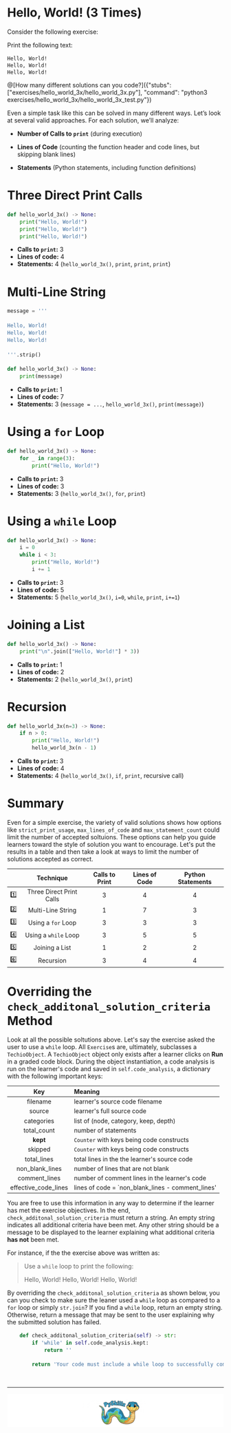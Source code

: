 # Hello, World! (3 Times)

Consider the following exercise: 

Print the following text:

```text
Hello, World!
Hello, World!
Hello, World!
```

@[How many different solutions can you code?]({"stubs": ["exercises/hello_world_3x/hello_world_3x.py"], "command": "python3 exercises/hello_world_3x/hello_world_3x_test.py"})

Even a simple task like this can be solved in many different ways. Let’s look at several valid approaches. For each solution, we’ll analyze: 

* **Number of Calls to `print`** (during execution)

* **Lines of Code** (counting the function header and code lines, but skipping blank lines)

* **Statements** (Python statements, including function definitions)

# Three Direct Print Calls

```python
def hello_world_3x() -> None:
    print("Hello, World!")
    print("Hello, World!")
    print("Hello, World!")
```

* **Calls to `print`:** 3
* **Lines of code:** 4
* **Statements:** 4 (`hello_world_3x()`, `print`, `print`, `print`)

# Multi-Line String

```python
message = '''

Hello, World!
Hello, World!
Hello, World!

'''.strip()

def hello_world_3x() -> None:
    print(message)
```

* **Calls to `print`:** 1
* **Lines of code:** 7
* **Statements:** 3 (`message = ...`, `hello_world_3x()`, `print(message)`)

# Using a `for` Loop

```python
def hello_world_3x() -> None:
    for _ in range(3):
        print("Hello, World!")
```

* **Calls to `print`:** 3
* **Lines of code:** 3
* **Statements:** 3 (`hello_world_3x()`, `for`, `print`)

# Using a `while` Loop

```python
def hello_world_3x() -> None:
    i = 0
    while i < 3:
        print("Hello, World!")
        i += 1
```

* **Calls to `print`:** 3
* **Lines of code:** 5
* **Statements:** 5 (`hello_world_3x()`, `i=0`, `while`, `print`, `i+=1`)

# Joining a List

```python
def hello_world_3x() -> None:
    print("\n".join(["Hello, World!"] * 3))
```

* **Calls to `print`:** 1
* **Lines of code:** 2
* **Statements:** 2 (`hello_world_3x()`, `print`)

# Recursion

```python
def hello_world_3x(n=3) -> None:
    if n > 0:
        print("Hello, World!")
        hello_world_3x(n - 1)
```

* **Calls to `print`:** 3
* **Lines of code:** 4
* **Statements:** 4 (`hello_world_3x()`, `if`, `print`, recursive call)

# Summary

Even for a simple exercise, the variety of valid solutions shows how options like `strict_print_usage`, `max_lines_of_code` and `max_statement_count` could limit the number of accepted soltuions. These options can help you guide learners toward the style of solution you want to encourage. Let's put the results in a table and then take a look at ways to limit the number of solutions accepted as correct.

| | Technique | Calls to Print | Lines of Code | Python Statements |
|:--:|:-----------------:|:---:|:---:|:---:|
| 1️⃣ | Three Direct Print Calls | 3 | 4 | 4 |
| 2️⃣ | Multi-Line String | 1 | 7 | 3 |
| 3️⃣ | Using a `for` Loop | 3 | 3 | 3 |
| 4️⃣ | Using a `while` Loop | 3 | 5 | 5 |
| 5️⃣ | Joining a List | 1 | 2 | 2 |
| 6️⃣ | Recursion | 3 | 4 | 4 |






# Overriding the `check_additonal_solution_criteria` Method

Look at all the possible soltutions above. Let's say the exercise asked the user to use a `while` loop. All `Exercise`s are, ultimately, subclasses a `TechioObject`. A `TechioObject` object only exists after a learner clicks on **Run** in a graded code block. During the object instantiation, a code analysis is run on the learner's code and saved in `self.code_analysis`, a dictionary with the following important keys:

| Key | Meaning |
|:---:|:--------|
| filename | learner's source code filename |
| source | learner's full source code |
| categories | list of (node, category, keep, depth) |
| total_count | number of statements |
| **kept** | `Counter` with keys being code constructs |
| skipped | `Counter` with keys being code constructs |
| total_lines | total lines in the the learner's source code |
| non_blank_lines | number of lines that are not blank |
| comment_lines | number of comment lines in the learner's code |
| effective_code_lines | lines of code = `non_blank_lines - comment_lines' |

You are free to use this information in any way to determine if the learner has met the exercise objectives. In the end, `check_additonal_solution_criteria` must return a string. An empty string indicates all additional criteria have been met. Any other string should be a message to be displayed to the learner explaining what additional criteria **has not** been met.

For instance, if the the exercise above was written as:

>Use a `while` loop to print the following:
>
>Hello, World!
>Hello, World!
>Hello, World!

By overriding the `check_additonal_solution_criteria` as shown below, you can you check to make sure the leaner used a `while` loop as compared to a `for` loop or simply `str.join`? If you find a `while` loop, return an empty string. Otherwise, return a message that may be sent to the user explaining why the submitted solution has failed.

```python
    def check_additonal_solution_criteria(self) -> str:
        if 'while' in self.code_analysis.kept:
            return ''

        return 'Your code must include a while loop to successfully complete this exercise.'
```


<BR>

************

[![PySkillz](../../graphics/PySkillzFooter.png)](skillz-catalog)
